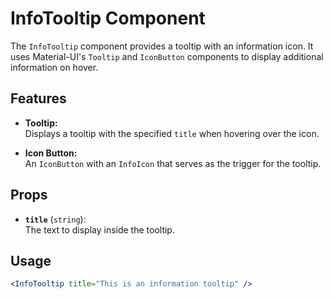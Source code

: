 # InfoTooltip Component

The `InfoTooltip` component provides a tooltip with an information icon. It uses Material-UI's `Tooltip` and `IconButton` components to display additional information on hover.

## Features

- **Tooltip:**  
  Displays a tooltip with the specified `title` when hovering over the icon.

- **Icon Button:**  
  An `IconButton` with an `InfoIcon` that serves as the trigger for the tooltip.

## Props

- **`title`** (`string`):  
  The text to display inside the tooltip.

## Usage

```jsx
<InfoTooltip title="This is an information tooltip" />
